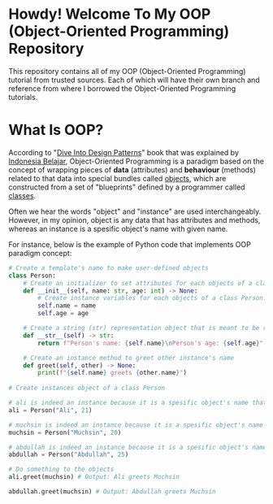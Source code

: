 # Howdy! Welcome To My OOP (Object-Oriented Programming) Repository

This repository contains all of my OOP (Object-Oriented Programming) tutorial from trusted sources. Each of which will have their own branch and reference from where I borrowed the Object-Oriented Programming tutorials.

# What Is OOP?

According to "[Dive Into Design Patterns](https://refactoring.guru/design-patterns/book)" book that was explained by [Indonesia Belajar](https://www.youtube.com/watch?v=_Ld8wMr4OZ4&list=PL2O3HdJI4voFoyU6YyuLBdrsBSZWWtbQt), Object-Oriented Programming is a paradigm based on the concept of wrapping pieces of **data** (attributes) and **behaviour** (methods) related to that data into special bundles called [objects](https://docs.python.org/3/glossary.html#term-object), which are constructed from a set of "blueprints" defined by a programmer called [classes](https://docs.python.org/3/glossary.html#term-class).

Often we hear the words "object" and "instance" are used interchangeably. However, in my opinion, object is any data that has attributes and methods, whereas an instance is a spesific object's name with given name. 

For instance, below is the example of Python code that implements OOP paradigm concept:

```python
# Create a template's name to make user-defined objects
class Person: 
    # Create an initializer to set attributes for each objects of a class Person
    def __init__(self, name: str, age: int) -> None:
        # Create instance variables for each objects of a class Person. They are also guaranteed to be unique to each instances.
        self.name = name
        self.age = age

    # Create a string (str) representation object that is meant to be readble to the user
    def __str__(self) -> str:
        return f"Person's name: {self.name}\nPerson's age: {self.age}"

    # Create an instance method to greet other instance's name
    def greet(self, other) -> None:
        print(f"{self.name} greets {other.name}")
        
# Create instances object of a class Person

# ali is indeed an instance because it is a spesific object's name that was created from a class Person. It is also an object because it has attributes and methods
ali = Person("Ali", 21)

# muchsin is indeed an instance because it is a spesific object's name that was created from a class Person. It is also an object because it has attributes and methods
muchsin = Person("Muchsin", 20)

# abdullah is indeed an instance because it is a spesific object's name that was created from a class Person. It is also an object because it has attributes and methods
abdullah = Person("Abdullah", 25)

# Do something to the objects
ali.greet(muchsin) # Output: Ali greets Muchsin

abdullah.greet(muchsin) # Output: Abdullah greets Muchsin
    
```
